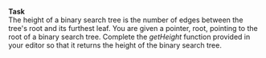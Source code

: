 **Task**	<br>
The height of a binary search tree is the number of edges between the tree's root and its furthest leaf. You are given a pointer, root, pointing to the root of a binary search tree. Complete the *getHeight* function provided in your editor so that it returns the height of the binary search tree.
